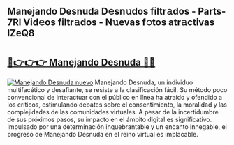 ## Manejando Desnuda D𝚎sn𝚞dos filtr𝚊dos - Parts-7Rl Vid𝚎os filtr𝚊dos - N𝚞evas f𝚘tos atr𝚊ctivas lZeQ8

# <h2><a href="http://mb40yfm.tromn.icu/?c=Manejando+Desnuda">🔗👉👉👉 Manejando Desnuda 🔗🔗</a></h2>

[![Manejando Desnuda nuevo](https://i.imgur.com/pEAQMta.gif)](http://mb40yfm.tromn.icu/?c=Manejando+Desnuda)
Manejando Desnuda, un individuo multifacético y desafiante, se resiste a la clasificación fácil. Su método poco convencional de interactuar con el público en línea ha atraído y ofendido a los críticos, estimulando debates sobre el consentimiento, la moralidad y las complejidades de las comunidades virtuales. A pesar de la incertidumbre de sus próximos pasos, su impacto en el ámbito digital es significativo. Impulsado por una determinación inquebrantable y un encanto innegable, el progreso de Manejando Desnuda en el reino virtual es implacable.
